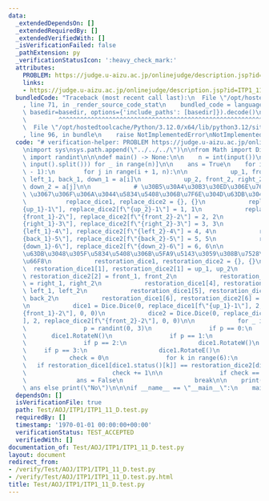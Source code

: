 ```yaml
---
data:
  _extendedDependsOn: []
  _extendedRequiredBy: []
  _extendedVerifiedWith: []
  _isVerificationFailed: false
  _pathExtension: py
  _verificationStatusIcon: ':heavy_check_mark:'
  attributes:
    PROBLEM: https://judge.u-aizu.ac.jp/onlinejudge/description.jsp?id=ITP1_11_D&lang=ja
    links:
    - https://judge.u-aizu.ac.jp/onlinejudge/description.jsp?id=ITP1_11_D&lang=ja
  bundledCode: "Traceback (most recent call last):\n  File \"/opt/hostedtoolcache/Python/3.12.0/x64/lib/python3.12/site-packages/onlinejudge_verify/documentation/build.py\"\
    , line 71, in _render_source_code_stat\n    bundled_code = language.bundle(stat.path,\
    \ basedir=basedir, options={'include_paths': [basedir]}).decode()\n          \
    \         ^^^^^^^^^^^^^^^^^^^^^^^^^^^^^^^^^^^^^^^^^^^^^^^^^^^^^^^^^^^^^^^^^^^^^^^^^^^^^^^^^\n\
    \  File \"/opt/hostedtoolcache/Python/3.12.0/x64/lib/python3.12/site-packages/onlinejudge_verify/languages/python.py\"\
    , line 96, in bundle\n    raise NotImplementedError\nNotImplementedError\n"
  code: "# verification-helper: PROBLEM https://judge.u-aizu.ac.jp/onlinejudge/description.jsp?id=ITP1_11_D&lang=ja\n\
    \nimport sys\nsys.path.append(\"../../../\")\n\nfrom Math import Dice\nfrom random\
    \ import randint\n\n\ndef main() -> None:\n\n    n = int(input())\n    a = [list(map(int,\
    \ input().split())) for _ in range(n)]\n\n    ans = True\n    for i in range(n\
    \ - 1):\n        for j in range(i + 1, n):\n\n            up_1, front_1, right_1,\
    \ left_1, back_1, down_1 = a[i]\n            up_2, front_2, right_2, left_2, back_2,\
    \ down_2 = a[j]\n\n            # \u30B5\u30A4\u30B3\u30ED\u306E\u76EE\u304C 1~6\
    \ \u3067\u306F\u306A\u3044\u5834\u5408\u306B\u7F6E\u304D\u63DB\u3048\u308B\n \
    \           replace_dice1, replace_dice2 = {}, {}\n            replace_dice1[f\"\
    {up_1}-1\"], replace_dice2[f\"{up_2}-1\"] = 1, 1\n            replace_dice1[f\"\
    {front_1}-2\"], replace_dice2[f\"{front_2}-2\"] = 2, 2\n            replace_dice1[f\"\
    {right_1}-3\"], replace_dice2[f\"{right_2}-3\"] = 3, 3\n            replace_dice1[f\"\
    {left_1}-4\"], replace_dice2[f\"{left_2}-4\"] = 4, 4\n            replace_dice1[f\"\
    {back_1}-5\"], replace_dice2[f\"{back_2}-5\"] = 5, 5\n            replace_dice1[f\"\
    {down_1}-6\"], replace_dice2[f\"{down_2}-6\"] = 6, 6\n\n            # \u7F6E\u304D\
    \u63DB\u3048\u305F\u5834\u5408\u306B\u5FA9\u5143\u3059\u308B\u7528\u306E\u8F9E\
    \u66F8\n            restoration_dice1, restoration_dice2 = {}, {}\n          \
    \  restoration_dice1[1], restoration_dice2[1] = up_1, up_2\n            restoration_dice1[2],\
    \ restoration_dice2[2] = front_1, front_2\n            restoration_dice1[3], restoration_dice2[3]\
    \ = right_1, right_2\n            restoration_dice1[4], restoration_dice2[4] =\
    \ left_1, left_2\n            restoration_dice1[5], restoration_dice2[5] = back_1,\
    \ back_2\n            restoration_dice1[6], restoration_dice2[6] = down_1, down_2\n\
    \n            dice1 = Dice.Dice(0, replace_dice1[f\"{up_1}-1\"], 2, replace_dice1[f\"\
    {front_1}-2\"], 0, 0)\n            dice2 = Dice.Dice(0, replace_dice2[f\"{up_2}-1\"\
    ], 2, replace_dice2[f\"{front_2}-2\"], 0, 0)\n\n            for _ in range(1000):\n\
    \                p = randint(0, 3)\n                if p == 0:\n             \
    \       dice1.RotateN()\n                if p == 1:\n                    dice1.RotateS()\n\
    \                if p == 2:\n                    dice1.RotateW()\n           \
    \     if p == 3:\n                    dice1.RotateE()\n                \n    \
    \            check = 0\n                for k in range(6):\n                 \
    \   if restoration_dice1[dice1.status()[k]] == restoration_dice2[dice2.status()[k]]:\n\
    \                        check += 1\n\n                if check == 6:\n      \
    \              ans = False\n                    break\n\n    print(\"Yes\") if\
    \ ans else print(\"No\")\n\n\nif __name__ == \"__main__\":\n    main()"
  dependsOn: []
  isVerificationFile: true
  path: Test/AOJ/ITP1/ITP1_11_D.test.py
  requiredBy: []
  timestamp: '1970-01-01 00:00:00+00:00'
  verificationStatus: TEST_ACCEPTED
  verifiedWith: []
documentation_of: Test/AOJ/ITP1/ITP1_11_D.test.py
layout: document
redirect_from:
- /verify/Test/AOJ/ITP1/ITP1_11_D.test.py
- /verify/Test/AOJ/ITP1/ITP1_11_D.test.py.html
title: Test/AOJ/ITP1/ITP1_11_D.test.py
---
```

